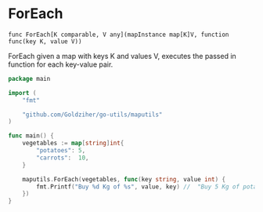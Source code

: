 # ForEach

`func ForEach[K comparable, V any](mapInstance map[K]V, function func(key K, value V))`

ForEach given a map with keys K and values V, executes the passed in function for each key-value pair.

```go
package main

import (
	"fmt"

	"github.com/Goldziher/go-utils/maputils"
)

func main() {
	vegetables := map[string]int{
		"potatoes": 5,
		"carrots":  10,
	}

	maputils.ForEach(vegetables, func(key string, value int) {
		fmt.Printf("Buy %d Kg of %s", value, key) //  "Buy 5 Kg of potatoes", "Buy 10 Kg of carrots"
	})
}
```
